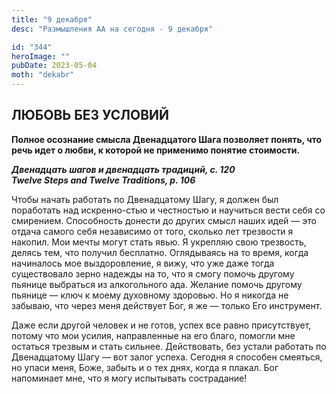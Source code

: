 ```yaml
---
title: "9 декабря"
desc: "Размышления АА на сегодня - 9 декабря"

id: "344"
heroImage: ""
pubDate: 2023-05-04
moth: "dekabr"
---
```


## ЛЮБОВЬ БЕЗ УСЛОВИЙ

**Полное осознание смысла Двенадцатого Шага позволяет понять, что речь идет о
любви, к которой не применимо понятие стоимости.**

**_Двенадцать шагов и двенадцать традиций, с. 120  
Twelve Steps and Twelve Traditions, p. 106_**

Чтобы начать работать по Двенадцатому Шагу, я должен был поработать над
искренно-стью и честностью и научиться вести себя со смирением. Способность
донести до других смысл наших идей — это отдача самого себя независимо от
того, сколько лет трезвости я накопил. Мои мечты могут стать явью. Я укрепляю
свою трезвость, делясь тем, что получил бесплатно. Оглядываясь на то время,
когда начиналось мое выздоровление, я вижу, что уже даже тогда существовало
зерно надежды на то, что я смогу помочь другому пьянице выбраться из
алкогольного ада. Желание помочь другому пьянице — ключ к моему духовному
здоровью. Но я никогда не забываю, что через меня действует Бог, я же — только
Его инструмент.

Даже если другой человек и не готов, успех все равно присутствует, потому что
мои усилия, направленные на его благо, помогли мне остаться трезвым и стать
сильнее. Действовать, без устали работать по Двенадцатому Шагу — вот залог
успеха. Сегодня я способен смеяться, но упаси меня, Боже, забыть и о тех днях,
когда я плакал. Бог напоминает мне, что я могу испытывать сострадание!
